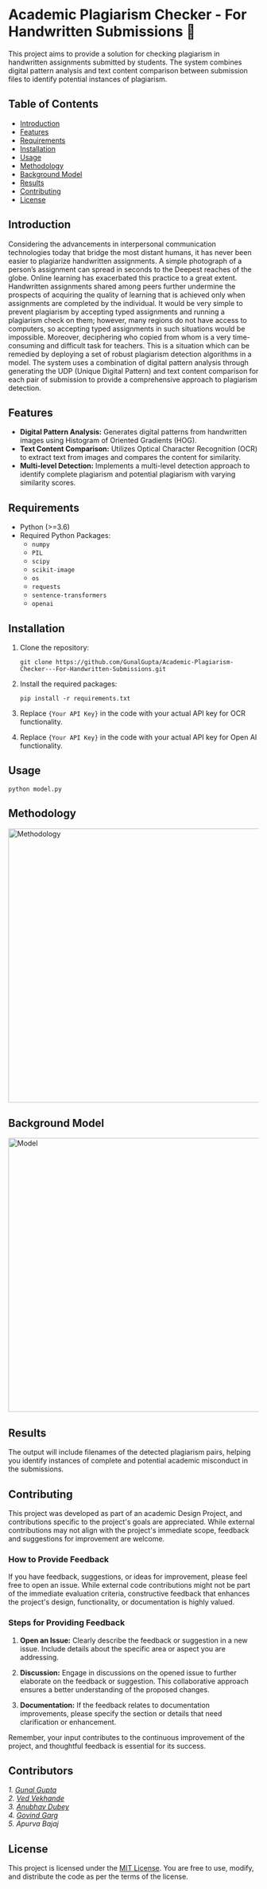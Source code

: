 # Academic Plagiarism Checker - For Handwritten Submissions 📝

This project aims to provide a solution for checking plagiarism in handwritten assignments submitted by students. The system combines digital pattern analysis and text content comparison between submission files to identify potential instances of plagiarism.

## Table of Contents
- [Introduction](#introduction)
- [Features](#features)
- [Requirements](#requirements)
- [Installation](#installation)
- [Usage](#usage)
- [Methodology](#methodology)
- [Background Model](#background-model)
- [Results](#results)
- [Contributing](#contributing)
- [License](#license)

## Introduction

Considering the advancements in interpersonal communication technologies today that bridge the most distant humans, it has never been easier to plagiarize 
handwritten assignments. A simple photograph of a person’s assignment can spread in seconds to the Deepest reaches of the globe. Online learning has exacerbated 
this practice to a great extent. Handwritten assignments shared among peers further undermine the prospects of acquiring the quality of learning that is achieved 
only when assignments are completed by the individual. It would be very simple to prevent plagiarism by accepting typed assignments and running a plagiarism check 
on them; however, many regions do not have access to computers, so accepting typed assignments in such situations would be impossible. Moreover, deciphering who 
copied from whom is a very time-consuming and difficult task for teachers. This is a situation which can be remedied by deploying a set of robust plagiarism detection 
algorithms in a model. The system uses a combination of digital pattern analysis through generating the UDP (Unique Digital Pattern) and text content comparison for 
each pair of submission to provide a comprehensive approach to plagiarism detection.

## Features

- **Digital Pattern Analysis:** Generates digital patterns from handwritten images using Histogram of Oriented Gradients (HOG).
- **Text Content Comparison:** Utilizes Optical Character Recognition (OCR) to extract text from images and compares the content for similarity.
- **Multi-level Detection:** Implements a multi-level detection approach to identify complete plagiarism and potential plagiarism with varying similarity scores.

## Requirements

- Python (>=3.6)
- Required Python Packages:
  - `numpy`
  - `PIL`
  - `scipy`
  - `scikit-image`
  - `os`
  - `requests`
  - `sentence-transformers`
  - `openai`

## Installation

1. Clone the repository:

    ```
    git clone https://github.com/GunalGupta/Academic-Plagiarism-Checker---For-Handwritten-Submissions.git
    ```

2. Install the required packages:

    ```
    pip install -r requirements.txt
    ```

3. Replace `{Your API Key}` in the code with your actual API key for OCR functionality.

4. Replace `{Your API Key}` in the code with your actual API key for Open AI functionality.

## Usage

```
python model.py
```

## Methodology
<img width="550" alt="Methodology" src="https://github.com/GunalGupta/Academic-Plagiarism-Checker---For-Handwritten-Submissions/assets/97979413/eeaa80ac-fcf9-4123-bc45-f9416016042c">

## Background Model
<img width="550" alt="Model" src="https://github.com/GunalGupta/Academic-Plagiarism-Checker---For-Handwritten-Submissions/assets/97979413/4770e0f8-59e2-4c4d-be78-6fa502f10716">

## Results

The output will include filenames of the detected plagiarism pairs, helping you identify instances of complete and potential academic misconduct in the submissions.

## Contributing

This project was developed as part of an academic Design Project, and contributions specific to the project's goals are appreciated. While external contributions may 
not align with the project's immediate scope, feedback and suggestions for improvement are welcome.

### How to Provide Feedback

If you have feedback, suggestions, or ideas for improvement, please feel free to open an issue. While external code contributions might not be part of the immediate 
evaluation criteria, constructive feedback that enhances the project's design, functionality, or documentation is highly valued.

### Steps for Providing Feedback

1. **Open an Issue:** Clearly describe the feedback or suggestion in a new issue. Include details about the specific area or aspect you are addressing.

2. **Discussion:** Engage in discussions on the opened issue to further elaborate on the feedback or suggestion. This collaborative approach ensures a better
understanding of the proposed changes.

3. **Documentation:** If the feedback relates to documentation improvements, please specify the section or details that need clarification or enhancement.

Remember, your input contributes to the continuous improvement of the project, and thoughtful feedback is essential for its success.

## Contributors
*1. [Gunal Gupta](https://github.com/GunalGupta)* <br>
*2. [Ved Vekhande](https://github.com/ved-01)* <br>
*3. [Anubhav Dubey](https://github.com/AnubhavDubey23)* <br>
*4. [Govind Garg](https://github.com/itsggarg)*<br>
*5. Apurva Bajaj*

## License

This project is licensed under the [MIT License](LICENSE). You are free to use, modify, and distribute the code as per the terms of the license.


